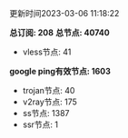 更新时间2023-03-06 11:18:22

**总订阅: 208**
**总节点: 40740**
- vless节点: 41

**google ping有效节点: 1603**
- trojan节点: 40
- v2ray节点: 175
- ss节点: 1387
- ssr节点: 1
